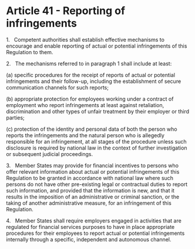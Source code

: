 # Article 41 - Reporting of infringements


1.   Competent authorities shall establish effective mechanisms to encourage and enable reporting of actual or potential infringements of this Regulation to them.

2.   The mechanisms referred to in paragraph 1 shall include at least:

(a) specific procedures for the receipt of reports of actual or potential infringements and their follow-up, including the establishment of secure communication channels for such reports;

(b) appropriate protection for employees working under a contract of employment who report infringements at least against retaliation, discrimination and other types of unfair treatment by their employer or third parties;

(c) protection of the identity and personal data of both the person who reports the infringements and the natural person who is allegedly responsible for an infringement, at all stages of the procedure unless such disclosure is required by national law in the context of further investigation or subsequent judicial proceedings.

3.   Member States may provide for financial incentives to persons who offer relevant information about actual or potential infringements of this Regulation to be granted in accordance with national law where such persons do not have other pre-existing legal or contractual duties to report such information, and provided that the information is new, and that it results in the imposition of an administrative or criminal sanction, or the taking of another administrative measure, for an infringement of this Regulation.

4.   Member States shall require employers engaged in activities that are regulated for financial services purposes to have in place appropriate procedures for their employees to report actual or potential infringements internally through a specific, independent and autonomous channel.
